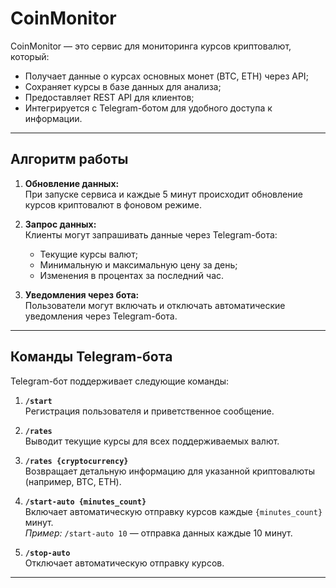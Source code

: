 # CoinMonitor

CoinMonitor — это сервис для мониторинга курсов криптовалют, который:
- Получает данные о курсах основных монет (BTC, ETH) через API;
- Сохраняет курсы в базе данных для анализа;
- Предоставляет REST API для клиентов;
- Интегрируется с Telegram-ботом для удобного доступа к информации.

---

## Алгоритм работы

1. **Обновление данных:**  
   При запуске сервиса и каждые 5 минут происходит обновление курсов криптовалют в фоновом режиме.

2. **Запрос данных:**  
   Клиенты могут запрашивать данные через Telegram-бота:
   - Текущие курсы валют;
   - Минимальную и максимальную цену за день;
   - Изменения в процентах за последний час.

3. **Уведомления через бота:**  
   Пользователи могут включать и отключать автоматические уведомления через Telegram-бота.


---

## Команды Telegram-бота

Telegram-бот поддерживает следующие команды:

1. **`/start`**  
   Регистрация пользователя и приветственное сообщение.

2. **`/rates`**  
   Выводит текущие курсы для всех поддерживаемых валют.

3. **`/rates {cryptocurrency}`**  
   Возвращает детальную информацию для указанной криптовалюты (например, BTC, ETH).

4. **`/start-auto {minutes_count}`**  
   Включает автоматическую отправку курсов каждые `{minutes_count}` минут.  
   *Пример:* `/start-auto 10` — отправка данных каждые 10 минут.

5. **`/stop-auto`**  
   Отключает автоматическую отправку курсов.

---
